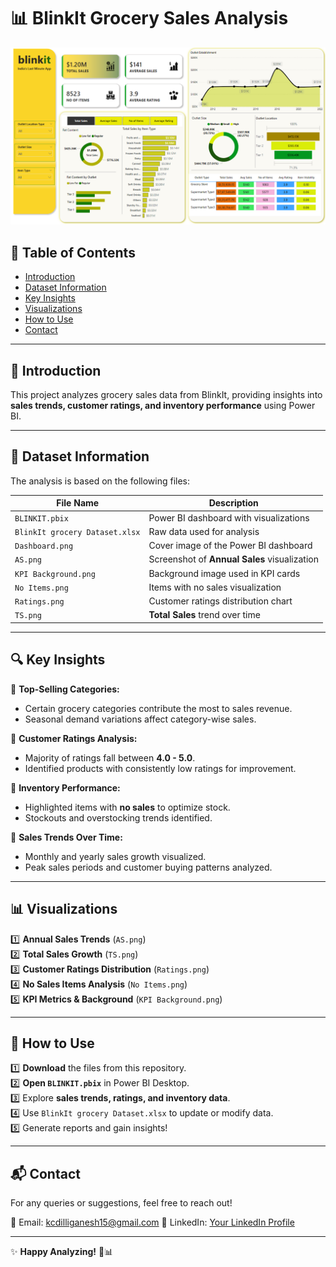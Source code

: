 # 📊 BlinkIt Grocery Sales Analysis

![Dashboard](./Dashboard.png)

## 📌 Table of Contents
- [Introduction](#introduction)
- [Dataset Information](#dataset-information)
- [Key Insights](#key-insights)
- [Visualizations](#visualizations)
- [How to Use](#how-to-use)
- [Contact](#contact)

---

## 📢 Introduction  
This project analyzes grocery sales data from BlinkIt, providing insights into **sales trends, customer ratings, and inventory performance** using Power BI.

---

## 📂 Dataset Information  
The analysis is based on the following files:  

| File Name                      | Description                                      |
|---------------------------------|--------------------------------------------------|
| `BLINKIT.pbix`                 | Power BI dashboard with visualizations          |
| `BlinkIt grocery Dataset.xlsx` | Raw data used for analysis                      |
| `Dashboard.png`                | Cover image of the Power BI dashboard           |
| `AS.png`                        | Screenshot of **Annual Sales** visualization    |
| `KPI Background.png`            | Background image used in KPI cards              |
| `No Items.png`                  | Items with no sales visualization               |
| `Ratings.png`                    | Customer ratings distribution chart            |
| `TS.png`                         | **Total Sales** trend over time                |

---

## 🔍 Key Insights  

📌 **Top-Selling Categories:**  
- Certain grocery categories contribute the most to sales revenue.  
- Seasonal demand variations affect category-wise sales.  

📌 **Customer Ratings Analysis:**  
- Majority of ratings fall between **4.0 - 5.0**.  
- Identified products with consistently low ratings for improvement.  

📌 **Inventory Performance:**  
- Highlighted items with **no sales** to optimize stock.  
- Stockouts and overstocking trends identified.  

📌 **Sales Trends Over Time:**  
- Monthly and yearly sales growth visualized.  
- Peak sales periods and customer buying patterns analyzed.  

---

## 📊 Visualizations  

1️⃣ **Annual Sales Trends** (`AS.png`)  
2️⃣ **Total Sales Growth** (`TS.png`)  
3️⃣ **Customer Ratings Distribution** (`Ratings.png`)  
4️⃣ **No Sales Items Analysis** (`No Items.png`)  
5️⃣ **KPI Metrics & Background** (`KPI Background.png`)  

---

## 🚀 How to Use  

1️⃣ **Download** the files from this repository.  
2️⃣ **Open `BLINKIT.pbix`** in Power BI Desktop.  
3️⃣ Explore **sales trends, ratings, and inventory data**.  
4️⃣ Use `BlinkIt grocery Dataset.xlsx` to update or modify data.  
5️⃣ Generate reports and gain insights!  

---

## 📬 Contact  
For any queries or suggestions, feel free to reach out!  

📧 Email: kcdilliganesh15@gmail.com
🔗 LinkedIn: [Your LinkedIn Profile]("www.linkedin.com/in/dilliganesh-k-224a6a20a")  

---

✨ **Happy Analyzing!** 🚀📊  
